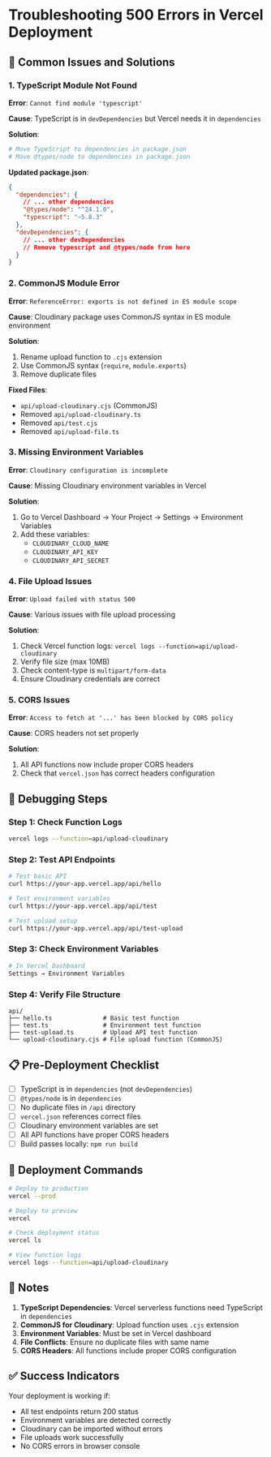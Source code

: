 # Troubleshooting 500 Errors in Vercel Deployment

## 🚨 Common Issues and Solutions

### 1. TypeScript Module Not Found
**Error**: `Cannot find module 'typescript'`

**Cause**: TypeScript is in `devDependencies` but Vercel needs it in `dependencies`

**Solution**:
```bash
# Move TypeScript to dependencies in package.json
# Move @types/node to dependencies in package.json
```

**Updated package.json**:
```json
{
  "dependencies": {
    // ... other dependencies
    "@types/node": "^24.1.0",
    "typescript": "~5.8.3"
  },
  "devDependencies": {
    // ... other devDependencies
    // Remove typescript and @types/node from here
  }
}
```

### 2. CommonJS Module Error
**Error**: `ReferenceError: exports is not defined in ES module scope`

**Cause**: Cloudinary package uses CommonJS syntax in ES module environment

**Solution**:
1. Rename upload function to `.cjs` extension
2. Use CommonJS syntax (`require`, `module.exports`)
3. Remove duplicate files

**Fixed Files**:
- `api/upload-cloudinary.cjs` (CommonJS)
- Removed `api/upload-cloudinary.ts`
- Removed `api/test.cjs`
- Removed `api/upload-file.ts`

### 3. Missing Environment Variables
**Error**: `Cloudinary configuration is incomplete`

**Cause**: Missing Cloudinary environment variables in Vercel

**Solution**:
1. Go to Vercel Dashboard → Your Project → Settings → Environment Variables
2. Add these variables:
   - `CLOUDINARY_CLOUD_NAME`
   - `CLOUDINARY_API_KEY`
   - `CLOUDINARY_API_SECRET`

### 4. File Upload Issues
**Error**: `Upload failed with status 500`

**Cause**: Various issues with file upload processing

**Solution**:
1. Check Vercel function logs: `vercel logs --function=api/upload-cloudinary`
2. Verify file size (max 10MB)
3. Check content-type is `multipart/form-data`
4. Ensure Cloudinary credentials are correct

### 5. CORS Issues
**Error**: `Access to fetch at '...' has been blocked by CORS policy`

**Cause**: CORS headers not set properly

**Solution**:
1. All API functions now include proper CORS headers
2. Check that `vercel.json` has correct headers configuration

## 🔧 Debugging Steps

### Step 1: Check Function Logs
```bash
vercel logs --function=api/upload-cloudinary
```

### Step 2: Test API Endpoints
```bash
# Test basic API
curl https://your-app.vercel.app/api/hello

# Test environment variables
curl https://your-app.vercel.app/api/test

# Test upload setup
curl https://your-app.vercel.app/api/test-upload
```

### Step 3: Check Environment Variables
```bash
# In Vercel Dashboard
Settings → Environment Variables
```

### Step 4: Verify File Structure
```
api/
├── hello.ts              # Basic test function
├── test.ts               # Environment test function
├── test-upload.ts        # Upload API test function
└── upload-cloudinary.cjs # File upload function (CommonJS)
```

## 📋 Pre-Deployment Checklist

- [ ] TypeScript is in `dependencies` (not `devDependencies`)
- [ ] `@types/node` is in `dependencies`
- [ ] No duplicate files in `/api` directory
- [ ] `vercel.json` references correct files
- [ ] Cloudinary environment variables are set
- [ ] All API functions have proper CORS headers
- [ ] Build passes locally: `npm run build`

## 🚀 Deployment Commands

```bash
# Deploy to production
vercel --prod

# Deploy to preview
vercel

# Check deployment status
vercel ls

# View function logs
vercel logs --function=api/upload-cloudinary
```

## 📝 Notes

1. **TypeScript Dependencies**: Vercel serverless functions need TypeScript in `dependencies`
2. **CommonJS for Cloudinary**: Upload function uses `.cjs` extension
3. **Environment Variables**: Must be set in Vercel dashboard
4. **File Conflicts**: Ensure no duplicate files with same name
5. **CORS Headers**: All functions include proper CORS configuration

## ✅ Success Indicators

Your deployment is working if:
- All test endpoints return 200 status
- Environment variables are detected correctly
- Cloudinary can be imported without errors
- File uploads work successfully
- No CORS errors in browser console 